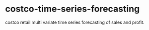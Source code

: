 # costco-time-series-forecasting

costco retail multi variate time series forecasting of sales and profit.
